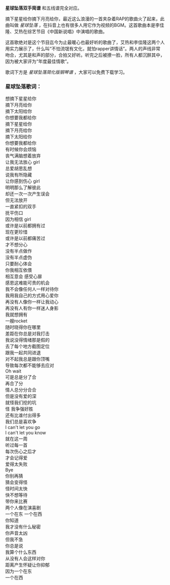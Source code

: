 

**星球坠落双手简谱** 和五线谱完全对应。

摘下星星给你摘下月亮给你，最近这么浪漫的一首夹杂着RAP的歌曲火了起来，此曲叫做 _星球坠落_
，在抖音上也有很多人用它作为视频的BGM。这首歌曲本是李佳隆、艾热在综艺节目《中国新说唱》中演唱的歌曲。

这首歌绝对是这个节目迄今为止最暖心也最好听的歌曲了，艾热和李佳隆这两个人用实力展示了，什么叫“不怕流氓有文化，就怕rapper讲情话”。两人的声线非常吻合，尤其是和声的部分，合拍又好听。听完之后被撩一脸，所有人都沉醉其中，因为被大家评为“年度最佳情歌”。

歌词下方是 _星球坠落简化版钢琴谱_ ，大家可以免费下载学习。

### 星球坠落歌词：

想摘下星星给你  
摘下月亮给你  
摘下太阳给你  
你想要我都给你  
摘下星星给你  
摘下月亮给你  
摘下太阳给你  
你想要我都给你  
有时候你会烦恼  
丧气满脑想着放弃  
让我无法放心 girl  
总爱胡思乱想  
说我有所隐藏  
让你感到伤心 girl  
明明那么了解彼此  
却还一次一次产生误会  
但无法放开  
一直紧扣的双手  
抚平伤口  
因为相信 girl  
或许是以前都拥有过  
现在更珍惜  
或许是以前都痛苦过  
才不想分心  
没有半点做作  
没有半点虚伪  
只要耐心体会  
你我相互依偎  
相互意会 感受心扉  
感恩这难能可贵的机会  
我不会像任何人一样对待你  
我用我自己的方式用心爱你  
再没有人像你一样让我动心  
再没有人有你一样迷人身影  
我就想拥有  
一艘rocket  
随时晓得你在哪里  
差距在你总是对我打击  
我说没得情绪那是假的  
去了每个地方截图定位  
跟我一起共同进退  
对不起我总是跟你顶嘴  
导致每次都不能够去应对  
Oh wait  
可是总是分了合  
再合了分  
情人总分分合合  
但是没有爱的深  
就怪我们挖的坑  
怪 我争强好胜  
还有比谁付出得多  
我们总是喜欢争  
I can't let you go  
I can't let you know  
就在这一周  
听过每一首  
每次伤心之后才  
才会记得爱  
爱得太失败  
Bye  
你别再猜  
猜会变得怪  
怪时间太快  
快不想等待  
带你来比赛  
两个人像在演喜剧  
一个在东 一个在西  
你知道  
我才没有什么秘密  
你声音太凶  
但我不急  
你总是说  
我算个什么东西  
从没有人会这样对你  
距离产生怀疑让你抑郁  
因为一个在东  
一个在西

